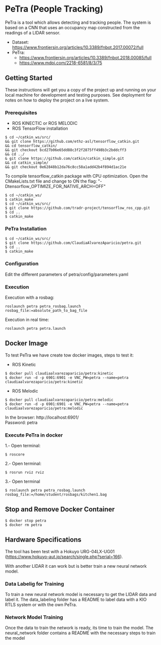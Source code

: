 # PeTra (People Tracking)

PeTra is a tool which allows detecting and tracking people. The system is based on a CNN that uses an occupancy map constructed from the readings of a LIDAR sensor.

* Dataset: https://www.frontiersin.org/articles/10.3389/fnbot.2017.00072/full
* PeTra:
  * https://www.frontiersin.org/articles/10.3389/fnbot.2018.00085/full
  * https://www.mdpi.com/2218-6581/8/3/75

## Getting Started

These instructions will get you a copy of the project up and running on your local machine for development and testing purposes. See deployment for notes on how to deploy the project on a live system.

### Prerequisites

* ROS KINECTIC or ROS MELODIC
* ROS TensorFlow installation
```
$ cd ~/catkin_ws/src/  
&& git clone https://github.com/ethz-asl/tensorflow_catkin.git  
&& cd tensorflow_catkin/  
&& git checkout bcd27b06e65dd88c3f2f2875ff498b3c2bddcff3  
&& cd ../  
& git clone https://github.com/catkin/catkin_simple.git  
&& cd catkin_simple/  
&& git checkout 0e62848b12da76c8cc58a1add42b4f894d1ac21e  
```
To compile tensorflow_catkin package with CPU optimization. Open the CMakeLists.txt file and change to ON the flag: "-Dtensorflow_OPTIMIZE_FOR_NATIVE_ARCH=OFF"

```
$ cd ~/catkin_ws/
$ catkin_make  
$ cd ~/catkin_ws/src/
$ git clone https://github.com/tradr-project/tensorflow_ros_cpp.git
$ cd ..
$ catkin_make
```

### PeTra Installation

 ```
 $ cd ~/catkin_ws/src/  
 $ git clone https://github.com/ClaudiaAlvarezAparicio/petra.git
 $ cd ..  
 $ catkin_make  

 ```
### Configuration
Edit the different parameters of petra/config/parameters.yaml


### Execution

Execution with a rosbag:  
```
roslaunch petra petra_rosbag.launch rosbag_file:=absolute_path_to_bag_file
```
Execution in real time:  
```
roslaunch petra petra.launch
```

## Docker Image   
To test PeTra we have create tow docker images, steps to test it:  
* ROS Kinetic
```  
$ docker pull claudiaalvarezaparicio/petra:kinetic  
$ docker run -d -p 6901:6901 -e VNC_PW=petra --name=petra claudiaalvarezaparicio/petra:kinetic  
```  
* ROS Melodic
```  
$ docker pull claudiaalvarezaparicio/petra:melodic  
$ docker run -d -p 6901:6901 -e VNC_PW=petra --name=petra claudiaalvarezaparicio/petra:melodic  
```  

In the browser: http://localhost:6901/  
Password: petra  
  
### Execute PeTra in docker  
1.- Open terminal:   
```
$ roscore  
```
2.- Open terminal:  
```
$ rosrun rviz rviz  
```  
3.- Open terminal  
```
$ roslaunch petra petra_rosbag.launch rosbag_file:=/home/student/rosbags/kitchen1.bag  
```

## Stop and Remove Docker Container   
```  
$ docker stop petra
$ docker rm petra 
```  

## Hardware Specifications
The tool has been test with a Hokuyo URG-04LX-UG01 (https://www.hokuyo-aut.jp/search/single.php?serial=166).

With another LIDAR it can work but is better train a new neural network model.

### Data Labelig for Training

To train a new neural network model is necessary to get the LIDAR data and label it. The data_labeling folder has a README to label data with a KIO RTLS system or with the own PeTra.


### Network Model Training

Once the data to train the network is ready, its time to train the model. The neural_network folder contains a README with the necessary steps to train the model 

